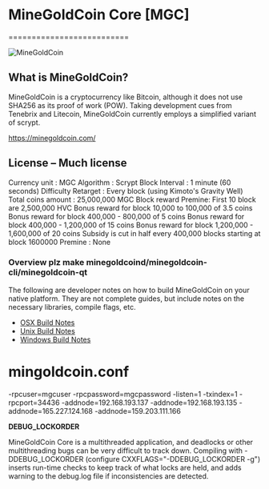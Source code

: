 # MineGoldCoin Core [MGC]
==========================

![MineGoldCoin]()

## What is MineGoldCoin? 
MineGoldCoin is a cryptocurrency like Bitcoin, although it does not use SHA256 as its proof of work (POW). Taking development cues from Tenebrix and Litecoin, MineGoldCoin currently employs a simplified variant of scrypt.

https://minegoldcoin.com/

## License – Much license

Currency unit : MGC
Algorithm : Scrypt
Block Interval : 1 minute (60 seconds)
Difficulty Retarget : Every block (using Kimoto's Gravity Well)
Total coins amount : 25,000,000 MGC
Block reward 
Premine: First 10 block are 2,500,000 HVC 
Bonus reward for block 10,000 to 100,000 of 3.5 coins
Bonus reward for block 400,000 - 800,000 of 5 coins
Bonus reward for block 400,000 - 1,200,000 of 15 coins
Bonus reward for block 1,200,000 - 1,600,000 of 20 coins
Subsidy is cut in half every 400,000 blocks starting at block 1600000
Premine : None
 
  
### Overview plz make minegoldcoind/minegoldcoin-cli/minegoldcoin-qt

  The following are developer notes on how to build MineGoldCoin on your native platform. They are not complete guides, but include notes on the necessary libraries, compile flags, etc.

  - [OSX Build Notes](doc/build-osx.md)
  - [Unix Build Notes](doc/build-unix.md)
  - [Windows Build Notes](doc/build-msw.md)

 
# mingoldcoin.conf
-rpcuser=mgcuser
-rpcpassword=mgcpassword
-listen=1
-txindex=1
-rpcport=34436
-addnode=192.168.193.137
-addnode=192.168.193.135
-addnode=165.227.124.168
-addnode=159.203.111.166


**DEBUG_LOCKORDER**

MineGoldCoin Core is a multithreaded application, and deadlocks or other multithreading bugs
can be very difficult to track down. Compiling with -DDEBUG_LOCKORDER (configure
CXXFLAGS="-DDEBUG_LOCKORDER -g") inserts run-time checks to keep track of what locks
are held, and adds warning to the debug.log file if inconsistencies are detected.
